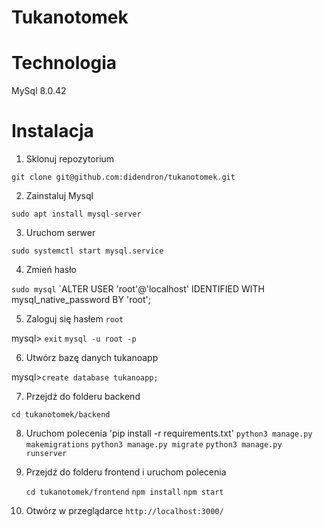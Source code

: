 # Tukanotomek

# Technologia

MySql 8.0.42

# Instalacja
1. Sklonuj repozytorium

`git clone git@github.com:didendron/tukanotomek.git`

2. Zainstaluj Mysql

`sudo apt install mysql-server`

3. Uruchom serwer

`sudo systemctl start mysql.service`

4. Zmień hasło

`sudo mysql`
`ALTER USER 'root'@'localhost' IDENTIFIED WITH mysql_native_password BY 'root';

5. Zaloguj się hasłem `root`

 mysql> `exit`
 `mysql -u root -p`

6. Utwórz bazę danych tukanoapp

mysql>`create database tukanoapp;`

7. Przejdź do folderu backend

`cd tukanotomek/backend`

8. Uruchom polecenia
  'pip install -r requirements.txt'
   `python3 manage.py makemigrations`
   `python3 manage.py migrate`
   `python3 manage.py runserver`
9. Przejdź do folderu frontend i uruchom polecenia

    `cd tukanotomek/frontend`
   `npm install`
   `npm start`

10. Otwórz w przeglądarce
    `http://localhost:3000/`


